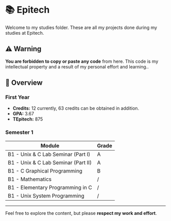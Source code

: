 # 📚 Epitech
Welcome to my studies folder. These are all my projects done during my studies at Epitech.

## ⚠️ Warning
**You are forbidden to copy or paste any code** from here. This code is my intellectual property and a result of my personal effort and learning..

## 📌 Overview

### First Year  
- **Credits:** 12 currently, 63 credits can be obtained in addition.  
- **GPA:** 3.67
- **TEpitech:** 875

### Semester 1  

| **Module**                             | **Grade** |
|----------------------------------------|-----------|
| B1 - Unix & C Lab Seminar (Part I)     |     A     |
| B1 - Unix & C Lab Seminar (Part II)    |     A     |
| B1 - C Graphical Programming           |     B     |
| B1 - Mathematics                       |     /     |
| B1 - Elementary Programming in C       |     /     |
| B1 - Unix System Programming           |     /     |

---

Feel free to explore the content, but please **respect my work and effort**.
